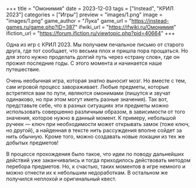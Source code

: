 +++
title = "Омонимия"
date = 2023-12-03
tags = ["Instead", "КРИЛ 2023"]
categories = ["Игры"]
preview = "images/1.png"
image = "images/1.png"
game_author = "Лука"
game_url = "https://instead-games.ru/game.php?ID=387"
ifwiki_url = "https://ifwiki.ru/Омонимия"
ifiction_url = "https://forum.ifiction.ru/viewtopic.php?pid=40664"
+++

Одна из игр с КРИЛ 2023. Мы получаем печальное письмо от старого друга, где тот сообщает, что весьма плох и пришла пора прощаться. Но для этого нужно проделать долгий путь через «страну слов», где он прожил последние годы. С этого момента и начинается наше путешествие.

Очень необычная игра, которая знатно выносит мозг. Но вместе с тем, сам игровой процесс завораживает. Любые предметы, которые встретятся вам по пути, являются омонимами (пишутся и звучат одинаково, но при этом могут иметь разные значения). Так вот, представьте себе, что в разных ситуациях эти предметы можно использовать совершенно различным образом, в зависимости от того значения, которое нужно в данный момент. К примеру, небольшой ручеек — ключ при необходимости может открывать замок (тоже ключ, но другой), а найденная в тексте нить рассуждения вполне сойдет за нить обычную. Кроме того, можно создавать новые локации из тех же добытых предметов!

В процессе прохождения было такое, что идеи по поводу дальнейших действий уже заканчивались и тогда приходилось действовать методом перебора предметов. Но, к счастью, таких моментов в игре немного и можно отнести их к небольшим недоработкам. В остальном же получился неплохой и оригинальный квест.